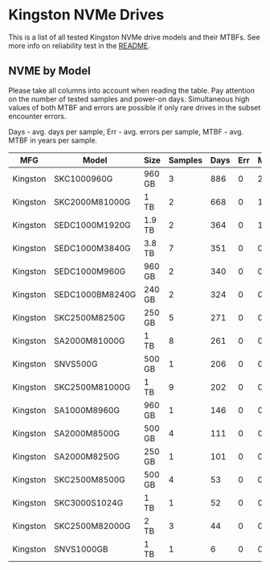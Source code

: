 Kingston NVMe Drives
====================

This is a list of all tested Kingston NVMe drive models and their MTBFs. See more
info on reliability test in the [README](https://github.com/linuxhw/EnterpriseDrive).

NVME by Model
------------

Please take all columns into account when reading the table. Pay attention on the
number of tested samples and power-on days. Simultaneous high values of both MTBF
and errors are possible if only rare drives in the subset encounter errors.

Days - avg. days per sample,
Err  - avg. errors per sample,
MTBF - avg. MTBF in years per sample.

| MFG       | Model              | Size   | Samples | Days  | Err   | MTBF |
|-----------|--------------------|--------|---------|-------|-------|------|
| Kingston  | SKC1000960G        | 960 GB | 3       | 886   | 0     | 2.43   |
| Kingston  | SKC2000M81000G     | 1 TB   | 2       | 668   | 0     | 1.83   |
| Kingston  | SEDC1000M1920G     | 1.9 TB | 2       | 364   | 0     | 1.00   |
| Kingston  | SEDC1000M3840G     | 3.8 TB | 7       | 351   | 0     | 0.96   |
| Kingston  | SEDC1000M960G      | 960 GB | 2       | 340   | 0     | 0.93   |
| Kingston  | SEDC1000BM8240G    | 240 GB | 2       | 324   | 0     | 0.89   |
| Kingston  | SKC2500M8250G      | 250 GB | 5       | 271   | 0     | 0.74   |
| Kingston  | SA2000M81000G      | 1 TB   | 8       | 261   | 0     | 0.72   |
| Kingston  | SNVS500G           | 500 GB | 1       | 206   | 0     | 0.57   |
| Kingston  | SKC2500M81000G     | 1 TB   | 9       | 202   | 0     | 0.55   |
| Kingston  | SA1000M8960G       | 960 GB | 1       | 146   | 0     | 0.40   |
| Kingston  | SA2000M8500G       | 500 GB | 4       | 111   | 0     | 0.31   |
| Kingston  | SA2000M8250G       | 250 GB | 1       | 101   | 0     | 0.28   |
| Kingston  | SKC2500M8500G      | 500 GB | 4       | 53    | 0     | 0.15   |
| Kingston  | SKC3000S1024G      | 1 TB   | 1       | 52    | 0     | 0.14   |
| Kingston  | SKC2500M82000G     | 2 TB   | 3       | 44    | 0     | 0.12   |
| Kingston  | SNVS1000GB         | 1 TB   | 1       | 6     | 0     | 0.02   |
